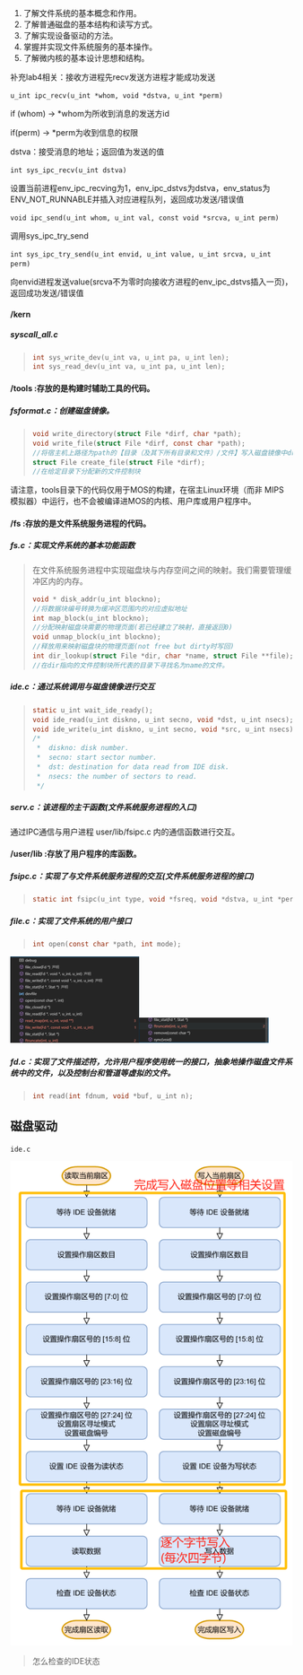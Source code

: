 1. 了解文件系统的基本概念和作用。 
2. 了解普通磁盘的基本结构和读写方式。 
3. 了解实现设备驱动的方法。 
4. 掌握并实现文件系统服务的基本操作。 
5. 了解微内核的基本设计思想和结构。

补充lab4相关：接收方进程先recv发送方进程才能成功发送

`u_int ipc_recv(u_int *whom, void *dstva, u_int *perm)`

if (whom) -> *whom为所收到消息的发送方id

if(perm) -> *perm为收到信息的权限

dstva：接受消息的地址；返回值为发送的值

`int sys_ipc_recv(u_int dstva)`

设置当前进程env_ipc_recving为1，env_ipc_dstvs为dstva，env_status为ENV_NOT_RUNNABLE并插入对应进程队列，返回成功发送/错误值



`void ipc_send(u_int whom, u_int val, const void *srcva, u_int perm) `

调用sys_ipc_try_send

`int sys_ipc_try_send(u_int envid, u_int value, u_int srcva, u_int perm)`

向envid进程发送value(srcva不为零时向接收方进程的env_ipc_dstvs插入一页)，返回成功发送/错误值

#### /kern

##### syscall_all.c

> ```c
> int sys_write_dev(u_int va, u_int pa, u_int len);
>int sys_read_dev(u_int va, u_int pa, u_int len);
> ```

#### /tools :存放的是构建时辅助工具的代码。

##### fsformat.c：创建磁盘镜像。

> ```c
> void write_directory(struct File *dirf, char *path);
> void write_file(struct File *dirf, const char *path);
> //将宿主机上路径为path的【目录（及其下所有目录和文件）/文件】写入磁盘镜像中drif所指向的文件控制块所代表的目录下
> struct File create_file(struct File *dirf);
> //在给定目录下分配新的文件控制块
> ```

  请注意，tools目录下的代码仅用于MOS的构建，在宿主Linux环境（而非 MIPS 模拟器）中运行，也不会被编译进MOS的内核、用户库或用户程序中。 

#### /fs :存放的是文件系统服务进程的代码。

##### fs.c：实现文件系统的基本功能函数

> 在文件系统服务进程中实现磁盘块与内存空间之间的映射。我们需要管理缓冲区内的内存。
> ```c
> void * disk_addr(u_int blockno);  
> //将数据块编号转换为缓冲区范围内的对应虚拟地址 
> int map_block(u_int blockno);
> //分配映射磁盘块需要的物理页面(若已经建立了映射，直接返回0)
> void unmap_block(u_int blockno);
> //释放用来映射磁盘块的物理页面(not free but dirty时写回)
> int dir_lookup(struct File *dir, char *name, struct File **file);
> //在dir指向的文件控制块所代表的目录下寻找名为name的文件。
>```

##### ide.c：通过系统调用与磁盘镜像进行交互

> ```c
> static u_int wait_ide_ready();
> void ide_read(u_int diskno, u_int secno, void *dst, u_int nsecs);
> void ide_write(u_int diskno, u_int secno, void *src, u_int nsecs);
> /*
>  *  diskno: disk number.
>  *  secno: start sector number.
>  *  dst: destination for data read from IDE disk.
>  *  nsecs: the number of sectors to read.
>  */
> ```

##### serv.c：该进程的主干函数(文件系统服务进程的入口)

通过IPC通信与用户进程 user/lib/fsipc.c 内的通信函数进行交互。 

#### /user/lib :存放了用户程序的库函数。

##### fsipc.c：实现了与文件系统服务进程的交互(文件系统服务进程的接口)

>```c
>static int fsipc(u_int type, void *fsreq, void *dstva, u_int *perm);
>```

##### file.c：实现了文件系统的用户接口

> ```c
> int open(const char *path, int mode);
> ```

<img src="Note%20lab5/img/image-20240528225824132.png" alt="image-20240528225824132" style="zoom:50%;" /><img src="Note%20lab5/img/image-20240528230547658.png" alt="image-20240528230547658" style="zoom:50%;" />

##### fd.c：实现了文件描述符，允许用户程序使用统一的接口，抽象地操作磁盘文件系统中的文件，以及控制台和管道等虚拟的文件。

> ```c
> int read(int fdnum, void *buf, u_int n);
> ```

## 磁盘驱动

`ide.c`

![image-20240525012446641](Note%20lab5/img/image-20240525012446641.png)

> 怎么检查的IDE状态

